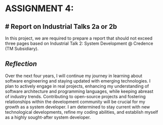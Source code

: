 # ASSIGNMENT 4:

## # Report on Industrial Talks 2a or 2b

In this project, we are required to prepare a report that should not exceed three pages based on Industrial Talk 2: System Development @ Credence (TM Subsidiary).

##  *Reflection*

Over the next four years, I will continue my journey in learning about software engineering and staying updated with emerging technologies. I plan to actively engage in real projects, enhancing my understanding of software architecture and programming languages, while keeping abreast of industry trends. Contributing to open-source projects and fostering relationships within the development community will be crucial for my growth as a system developer. I am determined to stay current with new technological developments, refine my coding abilities, and establish myself as a highly sought-after system developer.
